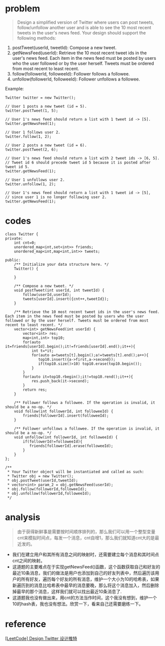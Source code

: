 # problem
>Design a simplified version of Twitter where users can post tweets, follow/unfollow another user and is able to see the 10 most recent tweets in the user's news feed. Your design should support the following methods:

1. postTweet(userId, tweetId): Compose a new tweet.
2. getNewsFeed(userId): Retrieve the 10 most recent tweet ids in the user's news feed. Each item in the news feed must be posted by users who the user followed or by the user herself. Tweets must be ordered from most recent to least recent.
3. follow(followerId, followeeId): Follower follows a followee.
4. unfollow(followerId, followeeId): Follower unfollows a followee.

Example:
```
Twitter twitter = new Twitter();

// User 1 posts a new tweet (id = 5).
twitter.postTweet(1, 5);

// User 1's news feed should return a list with 1 tweet id -> [5].
twitter.getNewsFeed(1);

// User 1 follows user 2.
twitter.follow(1, 2);

// User 2 posts a new tweet (id = 6).
twitter.postTweet(2, 6);

// User 1's news feed should return a list with 2 tweet ids -> [6, 5].
// Tweet id 6 should precede tweet id 5 because it is posted after tweet id 5.
twitter.getNewsFeed(1);

// User 1 unfollows user 2.
twitter.unfollow(1, 2);

// User 1's news feed should return a list with 1 tweet id -> [5],
// since user 1 is no longer following user 2.
twitter.getNewsFeed(1);
```
# codes

```
class Twitter {
private:
    int cnt=0;
    unordered_map<int,set<int>> friends;
    unordered_map<int,map<int,int>> tweets;
    
public:
    /** Initialize your data structure here. */
    Twitter() {
        
    }
    
    /** Compose a new tweet. */
    void postTweet(int userId, int tweetId) {
        follow(userId,userId);
        tweets[userId].insert({cnt++,tweetId});
    }
    
    /** Retrieve the 10 most recent tweet ids in the user's news feed. Each item in the news feed must be posted by users who the user followed or by the user herself. Tweets must be ordered from most recent to least recent. */
    vector<int> getNewsFeed(int userId) {
        vector<int> res;
        map<int,int> top10;
        for(auto it=friends[userId].begin();it!=friends[userId].end();it++){
            int t=*it;
            for(auto a=tweets[t].begin();a!=tweets[t].end();a++){
               top10.insert({a->first,a->second});
               if(top10.size()>10) top10.erase(top10.begin());
            }
        }
        for(auto it=top10.rbegin();it!=top10.rend();it++){
            res.push_back(it->second);
        }
        return res;
    }
    
    /** Follower follows a followee. If the operation is invalid, it should be a no-op. */
    void follow(int followerId, int followeeId) {
        friends[followerId].insert(followeeId);
    }
    
    /** Follower unfollows a followee. If the operation is invalid, it should be a no-op. */
    void unfollow(int followerId, int followeeId) {
        if(followerId!=followeeId){
           friends[followerId].erase(followeeId); 
        }
    }
};

/**
 * Your Twitter object will be instantiated and called as such:
 * Twitter obj = new Twitter();
 * obj.postTweet(userId,tweetId);
 * vector<int> param_2 = obj.getNewsFeed(userId);
 * obj.follow(followerId,followeeId);
 * obj.unfollow(followerId,followeeId);
 */
```

# analysis
>由于获得新鲜事是需要按时间顺序排列的，那么我们可以用一个整型变量cnt来模拟时间点，每发一个消息，cnt自增1，那么我们就知道cnt大的是最近发的。
- 我们在建立用户和其所有消息之间的映射时，还需要建立每个消息和其时间点cnt之间的映射。
- 这道题的主要难点在于实现getNewsFeed()函数，这个函数获取自己和好友的最近10条消息，我们的做法是用户也添加到自己的好友列表中，然后遍历该用户的所有好友，遍历每个好友的所有消息，维护一个大小为10的哈希表，如果新遍历到的消息比哈希表中最早的消息要晚，那么将这个消息加入，然后删除掉最早的那个消息，这样我们就可以找出最近10条消息了.
- 这道题我也没有做出来，用cnt的方法当作时间，这个我没有想到，维护一个10的hash表，我也没有想法。欣赏一下，看来自己还需要磨练一下。

# reference
[[LeetCode] Design Twitter 设计推特][1]

[1]: http://www.cnblogs.com/grandyang/p/5577038.html